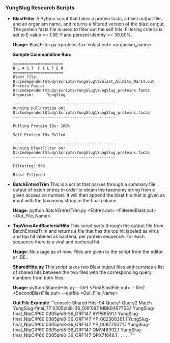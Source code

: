 ### YungSlug Research Scripts

- **BlastFilter**
  A Python script that takes a protein fasta, a blast output file, and an organism name, and returns a filtered version of 
  the blast output. The protein fasta file is used to filter out the self hits. Filtering criteria is set to E value <= 1.0E-7
  and percent identity >= 30.00%.
  
  **Usage:** BlastFilter.py <proteins.fa> <blast.out> <organism_name>
  
  **Sample Commandline Run:**
    
    ```console
    ======================
    B L A S T  F I L T E R
    ======================
    Blast File:    D:\IndependentStudy\Scripts\YungSlug\YSblast_AllHits_Mar14.out
    Protein Fasta: D:\IndependentStudy\Scripts\YungSlug\YungSlug_proteins.fasta
    Organism:      YungSlug

    ---------------------------------------------
    Running pullProtIDs on: D:\IndependentStudy\Scripts\YungSlug\YungSlug_proteins.fasta
    ---------------------------------------------

    Pulling Protein IDs: 100%

    Self Protein IDs Pulled

    ---------------------------------------------
    Running blastFilter on: D:\IndependentStudy\Scripts\YungSlug\YungSlug_proteins.fasta
    ---------------------------------------------

    Filtering: 99%

    Blast Filtered
    ```
    
- **BatchEntrezTrim**
  This is a script that parses through a summary file output of batch entrez in order to obtain the taxonomy string from a 
  given accession number. It will then append the blast file that is given as input with the taxonomy string in the final column
  
  **Usage:** python BatchEntrezTrim.py <Entrez.out> <FilteredBlast.out> <Out_File_Name> 
 
- **TopVirusAndBacterialHits**
  This script sorts through the output file from BatchEntrezTrim and returns a file that has the top hit labeled as virus and top hit 
  labeled as bacteria, per protein sequence. For each sequence there is a viral and bacterial hit. 
  
  **Usage:** No usage as of now. Files are given to the script from the editor or IDE.

  **SharedHits.py**
  This script takes two Blast output files and currates a list of shared hits between the two files with the corresponding query numbers from both files.  

  **Usage:** python SharedHits.py --file1 <FirstBlastFile.out> --file2 <SecondBlastFile.out> --outfile <Out_File_Name>

  **Out File Example**
  '''console
    Shared Hits: 94
    Query1	Query2	Match
    YungSlug-final_77	0305phi8-36_ORF087	MBK8467753.1
    YungSlug-final_NlpC/P60	0305phi8-36_ORF147	AYP68591.1
    YungSlug-final_NlpC/P60	0305phi8-36_ORF147	YP_002300361.1
    YungSlug-final_NlpC/P60	0305phi8-36_ORF147	YP_008770021.1
    YungSlug-final_NlpC/P60	0305phi8-36_ORF147	QMV48392.1
    YungSlug-final_NlpC/P60	0305phi8-36_ORF147	QPX71646.1
    .
    .
    .
    .
    .
  '''